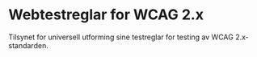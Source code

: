# Webtestreglar for WCAG 2.x
Tilsynet for universell utforming sine testreglar for testing av WCAG 2.x-standarden.
